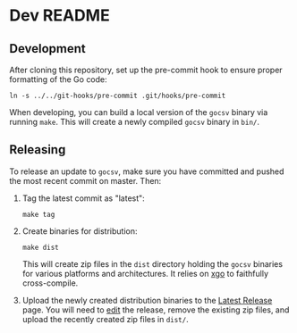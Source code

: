 # Dev README

## Development

After cloning this repository, set up the pre-commit hook to ensure proper formatting of the Go code:
```shell
ln -s ../../git-hooks/pre-commit .git/hooks/pre-commit
```

When developing, you can build a local version of the `gocsv` binary via running `make`. This will create a newly compiled `gocsv` binary in `bin/`.

## Releasing

To release an update to `gocsv`, make sure you have committed and pushed the most recent commit on master. Then:

1. Tag the latest commit as "latest":

   ```shell
   make tag
   ```

2. Create binaries for distribution:

   ```shell
   make dist
   ```

   This will create zip files in the `dist` directory holding the `gocsv` binaries for various platforms and architectures. It relies on [xgo](https://github.com/karalabe/xgo) to faithfully cross-compile.

3. Upload the newly created distribution binaries to the [Latest Release](https://github.com/aotimme/gocsv/releases/tag/latest) page. You will need to [edit](https://github.com/aotimme/gocsv/releases/edit/latest) the release, remove the existing zip files, and upload the recently created zip files in `dist/`.
